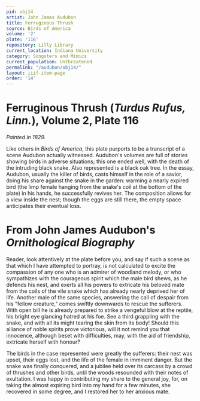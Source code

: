 ```yaml
---
pid: obj14
artist: John James Audubon
title: Ferruginous Thrush
source: Birds of America
volume: '2'
plate: '116'
repository: Lilly Library
current_location: Indiana University
category: Songsters and Mimics
current_population: Unthreatened
permalink: "/audubon/obj14/"
layout: iiif-item-page
order: '14'
---
```


# Ferruginous Thrush (_Turdus Rufus, Linn._), Volume 2, Plate 116

_Painted in 1829._

Like others in _Birds of America_, this plate purports to be a transcript of a scene Audubon actually witnessed. Audubon's volumes are full of stories showing birds in adverse situations; this one ended well, with the death of the intruding black snake. Also represented is a black oak tree. In the essay, Audubon, usually the killer of birds, casts himself in the role of a savior, doing his share against the snake in the garden: warming a nearly expired bird (the limp female hanging from the snake's coil at the bottom of the plate) in his hands, he successfully revives her. The composition allows for a view inside the nest; though the eggs are still there, the empty space anticipates their eventual loss.

# From John James Audubon's _Ornithological Biography_

Reader, look attentively at the plate before you, and say if such a scene as that which I have attempted to portray, is not calculated to excite the compassion of any one who is an admirer of woodland melody, or who sympathizes with the courageous spirit which the male bird shews, as he defends his nest, and exerts all his powers to extricate his beloved mate from the coils of the vile snake which has already nearly deprived her of life. Another male of the same species, answering the call of despair from his "fellow creature," comes swiftly downwards to rescue the sufferers. With open bill he is already prepared to strike a vengeful blow at the reptile, his bright eye glancing hatred at his foe. See a third grappling with the snake, and with all its might tearing the skin from its body! Should this alliance of noble spirits prove victorious, will it not remind you that innocence, although beset with difficulties, may, with the aid of friendship, extricate herself with honour?

The birds in the case represented were greatly the sufferers: their nest was upset, their eggs lost, and the life of the female in imminent danger. But the snake was finally conquered, and a jubilee held over its carcass by a crowd of thrushes and other birds, until the woods resounded with their notes of exultation. I was happy in contributing my share to the general joy, for, on taking the almost expiring bird into my hand for a few minutes, she recovered in some degree, and I restored her to her anxious mate.
